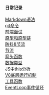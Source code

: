 #### 日常记录
[Markdown语法](https://github.com/YongSheng511/note/issues/1)<br>
[git命令](https://github.com/YongSheng511/note/issues/2)<br>
[前端面试](https://github.com/YongSheng511/note/issues/3)<br>
[原型和原型链](https://github.com/YongSheng511/note/issues/4)<br>
[防抖&节流](https://github.com/YongSheng511/note/issues/5)<br>
[节流](https://github.com/YongSheng511/note/issues/6)<br>
[箭头函数](https://github.com/YongSheng511/note/issues/6)<br>
[数据类型](https://github.com/Asever6/note/issues/8)<br>
[JS中this分析](https://github.com/Asever6/note/issues/9)<br>
[V8底层运行机制](https://github.com/Asever6/note/issues/10)<br>
[工具函数](https://github.com/Asever6/note/issues/11)<br>
[EventLoop事件循环](https://github.com/Asever6/note/issues/12)<br>
